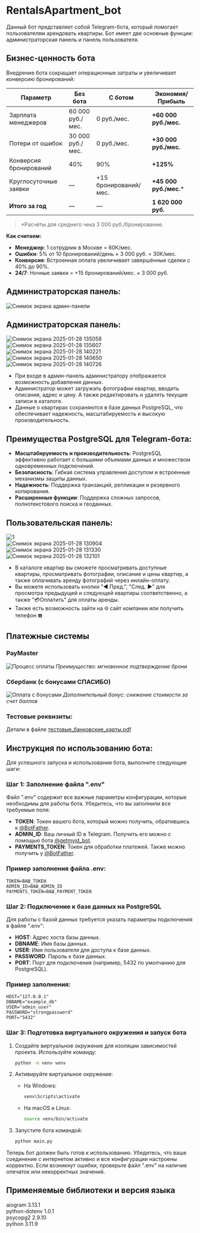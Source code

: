# RentalsApartment_bot
Данный бот представляет собой Telegram-бота, который помогает пользователям арендовать квартиры. Бот имеет две основные функции: администраторская панель и панель пользователя.<br />

## Бизнес-ценность бота
Внедрение бота сокращает операционные затраты и увеличивает конверсию бронирований:

| Параметр                     | Без бота               | С ботом                | Экономия/Прибыль       |
|------------------------------|------------------------|------------------------|------------------------|
| Зарплата менеджеров          | 60 000 руб./мес.       | 0 руб./мес.            | **+60 000 руб./мес.**  |
| Потери от ошибок             | 30 000 руб./мес.       | 0 руб./мес.            | **+30 000 руб./мес.**  |
| Конверсия бронирований       | 40%                    | 90%                    | **+125%**              |
| Круглосуточные заявки        | —                      | +15 бронирований/мес.  | **+45 000 руб./мес.*** |
| **Итого за год**             | —                      | —                      | **1 620 000 руб.**     |

> *Расчёты для среднего чека 3 000 руб./бронирование.

**Как считаем:**
- **Менеджер**: 1 сотрудник в Москве = 60К/мес.
- **Ошибки**: 5% от 10 бронирований/день × 3 000 руб. = 30К/мес.
- **Конверсия**: Встроенная оплата увеличивает завершённые сделки с 40% до 90%.
- **24/7**: Ночные заявки = +15 бронирований/мес. × 3 000 руб.

## Администраторская панель:
![Снимок экрана админ-панели](https://github.com/user-attachments/assets/2b35828b-cf0a-4a5c-b80f-a779f415db83)<br />
## Администраторская панель:
![Снимок экрана 2025-01-28 135058](https://github.com/user-attachments/assets/2b35828b-cf0a-4a5c-b80f-a779f415db83)<br />
![Снимок экрана 2025-01-28 135607](https://github.com/user-attachments/assets/008934e7-f866-4451-bf93-e2dfa87b173f)<br />
![Снимок экрана 2025-01-28 140221](https://github.com/user-attachments/assets/c055d313-841f-4acf-93cf-b9e206807f94)<br />
![Снимок экрана 2025-01-28 140650](https://github.com/user-attachments/assets/a6cb4cb2-a280-4859-89b7-bbd24c121437)<br />
![Снимок экрана 2025-01-28 140726](https://github.com/user-attachments/assets/441b2945-240a-4cce-8f8a-8ca351c81622)<br />
- При входе в админ-панель администратору отображается возможность добавления данных.
- Администратор может загружать фотографии квартир, вводить описания, адрес и цену. А также редактировать и удалять текущие записи в каталоге.
- Данные о квартирах сохраняются в базе данных PostgreSQL, что обеспечивает надежность, масштабируемость и высокую производительность.

## Преимущества PostgreSQL для Telegram-бота:
- **Масштабируемость и производительность**: PostgreSQL эффективно работает с большими объемами данных и множеством одновременных подключений.
- **Безопасность**: Гибкая система управления доступом и встроенные механизмы защиты данных.
- **Надежность**: Поддержка транзакций, репликации и резервного копирования.
- **Расширенные функции**: Поддержка сложных запросов, полнотекстового поиска и геоданных.
 ## Пользовательская панель:
![1](https://github.com/user-attachments/assets/1b289697-0949-4ca2-9b7b-e09d968fd17c)<br />
![Снимок экрана 2025-01-28 130904](https://github.com/user-attachments/assets/56b35dfb-efe7-4867-aa7a-ff19832cf2aa)<br />
![Снимок экрана 2025-01-28 131330](https://github.com/user-attachments/assets/8335b039-acc9-4570-b04d-35c80486fd98)<br />
![Снимок экрана 2025-01-28 132101](https://github.com/user-attachments/assets/f96e7dec-cd54-467d-b166-e88177aee595)<br />

- В каталоге квартир вы сможете просматривать доступные квартиры, просматривать фотографии, описание и цены квартир, а также оплачивать аренду фотографий через инлайн-оплату.
- Вы можете использовать кнопки "◀ Пред.", "След. ▶" для просмотра предыдущей и следующей квартиры соответственно, а также "💳Оплатить" для оплаты аренды.
- Также есть возможность зайти на 🌐 сайт компании или получить телефон ☎️

## Платежные системы
### PayMaster
![Процесс оплаты](https://github.com/user-attachments/assets/a1bb13ea-8507-4279-bb67-a746d8241c31)
*Преимущество: мгновенное подтверждение брони*

### Сбербанк (с бонусами СПАСИБО)
![Оплата с бонусами](https://github.com/user-attachments/assets/20850011-884a-449c-8d39-ee02ee141f5f)
*Дополнительный бонус: снижение стоимости за счет баллов*

### Тестовые реквизиты:
Детали в файле [тестовые_банковские_карты.pdf]()
## Инструкция по использованию бота:<br />

Для успешного запуска и использования бота, выполните следующие шаги:

### Шаг 1: Заполнение файла ".env"
Файл ".env" содержит все важные параметры конфигурации, которые необходимы для работы бота. Убедитесь, что вы заполнили все требуемые поля:

- **TOKEN**: Токен вашего бота, который можно получить, обратившись к [@BotFather](https://t.me/BotFather).
- **ADMIN_ID**: Ваш личный ID в Telegram. Получить его можно с помощью бота [@getmyid_bot](https://t.me/getmyid_bot).
- **PAYMENTS_TOKEN**: Токен для обработки платежей. Также можно получить у [@BotFather](https://t.me/BotFather).

### Пример заполнения файла .env:
```plaintext
TOKEN=ВАШ_ТОКЕН
ADMIN_ID=ВАШ_ADMIN_ID
PAYMENTS_TOKEN=ВАШ_PAYMENT_TOKEN
```

### Шаг 2: Подключение к базе данных на PostgreSQL
Для работы с базой данных требуется указать параметры подключения в файле ".env":

- **HOST**: Адрес хоста базы данных.
- **DBNAME**: Имя базы данных.
- **USER**: Имя пользователя для доступа к базе данных.
- **PASSWORD**: Пароль к базе данных.
- **PORT**: Порт для подключения (например, 5432 по умолчанию для PostgreSQL).

### Пример заполнения:
```plaintext
HOST="127.0.0.1"
DBNAME="example_db"
USER="admin_user"
PASSWORD="strongpassword"
PORT="5432"
```

### Шаг 3: Подготовка виртуального окружения и запуск бота

1. Создайте виртуальное окружение для изоляции зависимостей проекта. 
   Используйте команду:
   ```bash
   python -m venv venv
   ```

2. Активируйте виртуальное окружение:
   - На Windows:
     ```bash
     venv\Scripts\activate
     ```
   - На macOS и Linux:
     ```bash
     source venv/bin/activate
     ```
3. Запустите бота командой:
   ```bash
   python main.py
   ```

Теперь бот должен быть готов к использованию. Убедитесь, что ваше соединение с интернетом активно и все конфигурации настроены корректно. Если возникнут ошибки, проверьте файл ".env" на наличие опечаток или некорректных значений.
## Применяемые библиотеки и версия языка <br />
aiogram            3.13.1 <br />
python-dotenv      1.0.1 <br />
psycopg2  2.9.10 <br />
python 3.11.9 <br />

